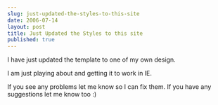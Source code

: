 ```yaml
---
slug: just-updated-the-styles-to-this-site
date: 2006-07-14
layout: post
title: Just Updated the Styles to this site
published: true
---
```

I have just updated the template to one of my own design.<p />I am just playing about and getting it to work in IE.<p />If you see any problems let me know so I can fix them.  If you have any suggestions let me know too :)<div class="blogger-post-footer"><img class="posterous_download_image" src="https://blogger.googleusercontent.com/tracker/8109338-115289253480035720?l=www.kinlan.co.uk%2Findex.html" height="1" alt="" width="1" /></div>

